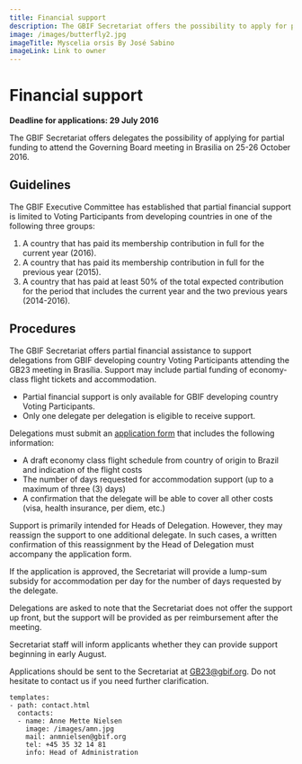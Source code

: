 ```yaml
---
title: Financial support
description: The GBIF Secretariat offers the possibility to apply for partial funding to attend the Governing Board meeting.
image: /images/butterfly2.jpg
imageTitle: Myscelia orsis By José Sabino
imageLink: Link to owner
---
```


# Financial support

__Deadline for applications: 29 July 2016__

The GBIF Secretariat offers delegates the possibility of applying for partial funding to attend the Governing Board meeting in Brasilia on 25-26 October 2016.

## Guidelines

The GBIF Executive Committee has established that partial financial support is limited to Voting Participants from developing countries in one of the following three groups: 

1. A country that has paid its membership contribution in full for the current year (2016).
2. A country that has paid its membership contribution in full for the previous year (2015).
3. A country that has paid at least 50% of the total expected contribution for the period that includes the current year and the two previous years (2014-2016).

## Procedures

The GBIF Secretariat offers partial financial assistance to support delegations from GBIF developing country Voting Participants attending the GB23 meeting in Brasília. Support may include partial funding of economy-class flight tickets and accommodation. 

+ Partial financial support is only available for GBIF developing country Voting Participants.
+ Only one delegate per delegation is eligible to receive support.

Delegations must submit an [application form](http://#) that includes the following information:

+ A draft economy class flight schedule from country of origin to Brazil and indication of the flight costs
+ The number of days requested for accommodation support (up to a maximum of three (3) days)
+ A confirmation that the delegate will be able to cover all other costs (visa, health insurance, per diem, etc.) 

Support is primarily intended for Heads of Delegation. However, they may reassign the support to one additional delegate. In such cases, a written confirmation of this reassignment by the Head of Delegation must accompany the application form.

If the application is approved, the Secretariat will provide a lump-sum subsidy for accommodation per day for the number of days requested by the delegate. 

Delegations are asked to note that the Secretariat does not offer the support up front, but the support will be provided as per reimbursement after the meeting.

Secretariat staff will inform applicants whether they can provide support beginning in early August. 

Applications should be sent to the Secretariat at [GB23@gbif.org](mailto:GB23@gbif.org). Do not hesitate to contact us if you need further clarification. 


```styledYaml
templates:
- path: contact.html
  contacts:
  - name: Anne Mette Nielsen
    image: /images/amn.jpg
    mail: anmnielsen@gbif.org
    tel: +45 35 32 14 81
    info: Head of Administration
```
